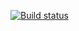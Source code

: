 [![Build status](https://ci.appveyor.com/api/projects/status/5qoxhdm406hst4sb?svg=true)](https://ci.appveyor.com/project/MaryVanyush/helpdesk-frontend)